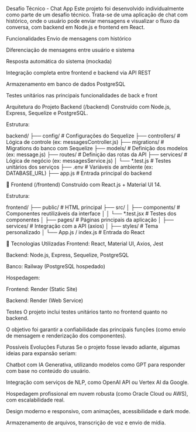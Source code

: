  Desafio Técnico - Chat App
Este projeto foi desenvolvido individualmente como parte de um desafio técnico. Trata-se de uma aplicação de chat com histórico, onde o usuário pode enviar mensagens e visualizar o fluxo da conversa, com backend em Node.js e frontend em React.

 Funcionalidades
Envio de mensagens com histórico

Diferenciação de mensagens entre usuário e sistema

Resposta automática do sistema (mockada)

Integração completa entre frontend e backend via API REST

Armazenamento em banco de dados PostgreSQL

Testes unitários nas principais funcionalidades de back e front

 Arquitetura do Projeto
 Backend (/backend)
Construído com Node.js, Express, Sequelize e PostgreSQL.

Estrutura:

backend/
├── config/                # Configurações do Sequelize
├── controllers/           # Lógica de controle (ex: messagesController.js)
├── migrations/            # Migrations do banco com Sequelize
├── models/                # Definição dos modelos (ex: message.js)
├── routes/                # Definição das rotas da API
├── services/              # Lógica de negócio (ex: messagesService.js)
│   └── *.test.js          # Testes unitários dos serviços
├── .env                   # Variáveis de ambiente (ex: DATABASE_URL)
├── app.js                 # Entrada principal do backend


🎨 Frontend (/frontend)
Construído com React.js + Material UI 14.

Estrutura:

frontend/
├── public/                # HTML principal
├── src/
│   ├── components/        # Componentes reutilizáveis da interface
│   │   └── *.test.jsx     # Testes dos componentes
│   ├── pages/             # Páginas principais da aplicação
│   ├── services/          # Integração com a API (axios)
│   ├── styles/            # Tema personalizado
│   └── App.js / index.js  # Entrada do React

🔗 Tecnologias Utilizadas
Frontend: React, Material UI, Axios, Jest

Backend: Node.js, Express, Sequelize, PostgreSQL

Banco: Railway (PostgreSQL hospedado)

Hospedagem:

Frontend: Render (Static Site)

Backend: Render (Web Service)

 Testes
O projeto inclui testes unitários tanto no frontend quanto no backend.

O objetivo foi garantir a confiabilidade das principais funções (como envio de mensagem e renderização dos componentes).

 Possíveis Evoluções Futuras
Se o projeto fosse levado adiante, algumas ideias para expansão seriam:

Chatbot com IA Generativa, utilizando modelos como GPT para responder com base no conteúdo do usuário.

Integração com serviços de NLP, como OpenAI API ou Vertex AI da Google.

Hospedagem profissional em nuvem robusta (como Oracle Cloud ou AWS), com escalabilidade real.

Design moderno e responsivo, com animações, acessibilidade e dark mode.

Armazenamento de arquivos, transcrição de voz e envio de mídia.


